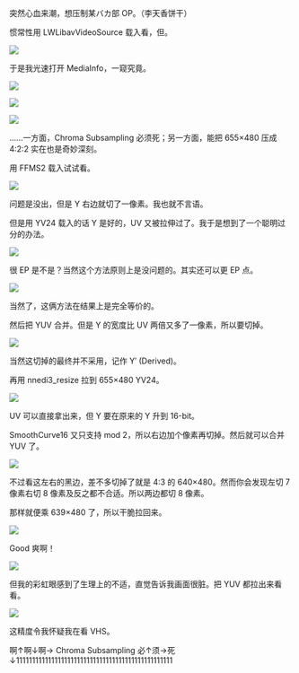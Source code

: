 突然心血来潮，想压制某バカ部 OP。（李天香饼干）

惯常性用 LWLibavVideoSource 载入看，但。

![](https://img.vim-cn.com/4d/f739239626c336ad370cae8c6aa21aabd32de1.png)

于是我光速打开 MediaInfo，一窥究竟。

![](https://img.vim-cn.com/b9/47d0416565f0934d098acca2c0ea496e61c429.png)

![](https://img.vim-cn.com/1c/df983d581f8bbe079aeda35e8099fc8b371f12.png)

![](https://img.vim-cn.com/67/4010d0914dd059fc1c7f216e2ac2eb6d15481b.png)

……一方面，Chroma Subsampling 必须死；另一方面，能把 655×480 压成 4:2:2 实在也是奇妙深刻。

用 FFMS2 载入试试看。

![](https://img.vim-cn.com/2e/b36b5a8f7d605bcba44af774f2f31ed5b26dcb.png)

问题是没出，但是 Y 右边就切了一像素。我也就不言语。

但是用 YV24 载入的话 Y 是好的，UV 又被拉伸过了。我于是想到了一个聪明过分的办法。

![](https://img.vim-cn.com/4b/132a16e8a694f094b04c2442a618346fa93c4d.png)

很 EP 是不是？当然这个方法原则上是没问题的。其实还可以更 EP 点。

![](https://img.vim-cn.com/52/acb88262ad82a454c10913310d79b74078fdd8.png)

当然了，这俩方法在结果上是完全等价的。

然后把 YUV 合并。但是 Y 的宽度比 UV 两倍又多了一像素，所以要切掉。

![](https://img.vim-cn.com/d2/aa1ecf6f8001aca02ecd842ed4339d9ed6ef4b.png)

当然这切掉的最终并不采用，记作 Y′ (Derived)。

再用 nnedi3_resize 拉到 655×480 YV24。

![](https://img.vim-cn.com/0b/d8680ac9f32742f6830d05e5ef3602a71ff5f9.png)

UV 可以直接拿出来，但 Y 要在原来的 Y 升到 16-bit。

SmoothCurve16 又只支持 mod 2，所以右边加个像素再切掉。然后就可以合并 YUV 了。

![](https://img.vim-cn.com/e3/ffa666800d2e5afcf4e3214cfd667d5178b2b3.png)

不过看这左右的黑边，差不多切掉了就是 4:3 的 640×480。然而你会发现左切 7 像素右切 8 像素及反之都不合适。所以两边都切 8 像素。

那样就便乘 639×480 了，所以干脆拉回来。

![](https://img.vim-cn.com/08/05a793087ea685f96f212e40eb11fca5fe3f29.png)

Good 爽啊！

![](https://img.vim-cn.com/8d/ef0894a96bc12ec21ccd4cec899921cf7159d1.png)

但我的彩虹眼感到了生理上的不适，直觉告诉我画面很脏。把 YUV 都拉出来看看。

![](https://img.vim-cn.com/53/d1531f600678ff4451bce78ef2a54cbe4be4bc.png)

这精度令我怀疑我在看 VHS。

啊↑啊↓啊→ Chroma Subsampling 必↑须→死↓1111111111111111111111111111111111111111111111111
